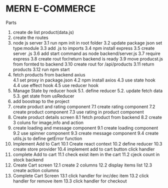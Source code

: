 # MERN E-COMMERCE

Parts

1. create de list product(data.js)
2. create the routes
3. node js server
   3.1 run npm init in root folder
   3.2 update package json set type:module
   3.3 add .js to imports
   3.4 npm install express
   3.5 create server .js
   3.6 add start command as node backend/server.js
   3.7 require express
   3.8 create rout for/return backend is ready
   3.9 move producst.js from fornted to backend
   3.10 create rout for /api/products
   3.11 return products
   3.12 run npm start
4. fetch products from backend axius  
   4.1 set proxy in package.json
   4.2 npm install axios
   4.3 use state hook
   4.4 use effect hook
   4.5 use reducer hook
5. Manage State by reducer hook
   5.1. define reducer
   5.2. update fetch data
   5.3. get state from usReducer
6. add boostrap to the project
7. create product and rating component
   7.1 create rating component
   7.2 create product component
   7.3 use rating in product component
8. Create product details screen
   8.1 fetch product from backend
   8.2 create 3 coluns for image,info and action
9. create loading and message component
   9.1 create loading component
   9.2 use spinner component
   9.3 create message component
   9.4 create utils.js to define getError function
10. Implement Add to Cart
    10.1 Create react context
    10.2 define reducer
    10.3 create store provider
    10.4 implement add to cart button click handler
11. complete Add to cart
    11.1 check exist item in the cart
    11.2 cjeck count in stock backend
12. Create Cart screen
    12.1 create 2 columns
    12.2 display items list
    12.3 create action columns
13. Complete Cart Screen
    13.1 click handler for inc/dec item
    13.2 click handler for remove item
    13.3 click handler for checkout
